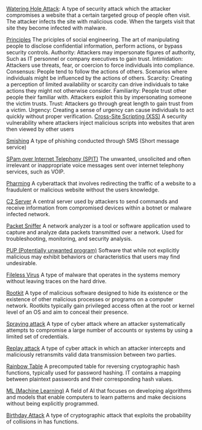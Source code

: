 <u>Watering Hole Attack</u>:
	A type of security attack which the attacker compromises a website that a certain targeted group of people often visit. The attacker infects the site with malicious code. When the targets visit that site they become infected with malware.

<u>Principles</u>
	The priciples of social engineering. The art of manipulating people to disclose confidential information, perform actions, or bypass security controls.
		Authority:
			Attackers may impersonate figures of authority, Such as IT personnel or company executives to gain trust.
		Intimidation:
			Attackers use threats, fear, or coercion to force individuals into compliance.
		Consensus:
			People tend to follow the actions of others.
			Scenarios where individuals might be influenced by the actions of others.
		Scarcity:
			Creating a perception of limited availability or scarcity can drive individuals to take actions they might not otherwise consider.
		Familiarity:
			People trust other people their familiar with. Attackers exploit this by impersonating someone the victim trusts.
		Trust:
			Attackers go through great length to gain trust from a victim.
		Urgency:
			Creating a sense of urgency can cause individuals to act quickly without proper verification.
<u>Cross-Site Scripting (XSS)</u>
	A security vulnerability where attackers inject malicious scripts into websites that aren then viewed by other users

<u>Smishing</u>
	A type of phishing conducted through SMS (Short message service)
	
<u>SPam over Internet Telephony (SPIT)</u>
	The unwanted, unsolicited and often irrelevant or inappropriate voice messages sent over internet telephony services, such as VOIP.

<u>Pharming</u>
	A cyberattack that involves redirecting the traffic of a website to a fraudulent or malicious website without the users knowledge.

<u>C2 Server</u>
	A central server used by attackers to send commands and receive information from compromised devices within a botnet or malware infected network.

<u>Packet Sniffer</u>
	A network analyzer is a tool or software application used to capture and analyze data packets transmitted over a network. Used for troubleshooting, monitoring, and security analysis.

<u>PUP (Potentially unwanted program)</u>
	Software that while not explicitly malicious may exhibit behaviors or characteristics that users may find undesirable.

<u>Fileless Virus</u>
	A type of malware that operates in the systems memory without leaving traces on the hard drive.

<u>Rootkit</u>
	A type of malicious software designed to hide its existence or the existence of other malicious processes or programs on a computer network. Rootkits typically gain privileged access often at the root or kernel level of an OS and aim to conceal their presence.

<u>Spraying attack</u>
	A type of cyber attack where an attacker systematically attempts to compromise a large number of accounts or systems by using a limited set of credentials.

<u>Replay attack</u>
	A type of cyber attack in which an attacker intercepts and maliciously retransmits valid data transmission between two parties.

<u>Rainbow Table</u>
	A precomputed table for reversing cryptographic hash functions, typically used for password hashing. IT contains a mapping between plaintext passwords and their corresponding hash values.

<u>ML (Machine Learning)</u>
	A field of AI that focuses on developing algorithms and models that enable computers to learn patterns and make decisions without being explicitly programmed.

<u>Birthday Attack</u>
	A type of cryptographic attack that exploits the probability of collisions in has functions.

<u></u>